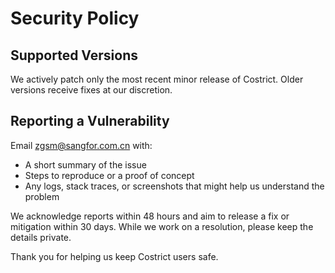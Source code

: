# Security Policy

## Supported Versions

We actively patch only the most recent minor release of Costrict. Older versions receive fixes at our discretion.

## Reporting a Vulnerability

Email zgsm@sangfor.com.cn with:

- A short summary of the issue
- Steps to reproduce or a proof of concept
- Any logs, stack traces, or screenshots that might help us understand the problem

We acknowledge reports within 48 hours and aim to release a fix or mitigation within 30 days. While we work on a resolution, please keep the details private.

Thank you for helping us keep Costrict users safe.
